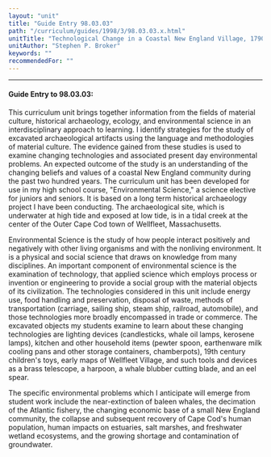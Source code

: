 ```yaml
---
layout: "unit"
title: "Guide Entry 98.03.03"
path: "/curriculum/guides/1998/3/98.03.03.x.html"
unitTitle: "Technological Change in a Coastal New England Village, 1790-1990 -- The Duck Creek Harbor Site, Wellfleet, Massachusetts"
unitAuthor: "Stephen P. Broker"
keywords: ""
recommendedFor: ""
---
```

<body>
<hr/>
<h4>
Guide Entry to 98.03.03:
</h4>
This curriculum unit brings together information from the fields of material culture, historical archaeology, ecology, and environmental science in an interdisciplinary approach to learning.  I identify strategies for the study of excavated archaeological artifacts using the language and methodologies of material culture.  The evidence gained from these studies is used to examine changing technologies and associated present day environmental problems.  An expected outcome of the study is an understanding of the changing beliefs and values of a coastal New England community during the past two hundred years.  The curriculum unit has been developed for use in my high school course, "Environmental Science," a science elective for juniors and seniors.  It is based on a long term historical archaeology project I have been conducting.  The archaeological site, which is underwater at high tide and exposed at low tide, is in a tidal creek at the center of the Outer Cape Cod town of Wellfleet, Massachusetts.
<p>
Environmental Science is the study of how people interact positively and negatively with other living organisms and with the nonliving environment.  It is a physical and social science that draws on knowledge from many disciplines.  An important component of environmental science is the examination of technology, that applied science which employs process or invention or engineering to provide a social group with the material objects of its civilization.  The technologies considered in this unit include energy use, food handling and preservation, disposal of waste, methods of transportation (carriage, sailing ship, steam ship, railroad, automobile), and those technologies more broadly encompassed in trade or commerce.  The excavated objects my students examine to learn about these changing technologies are lighting devices (candlesticks, whale oil lamps, kerosene lamps), kitchen and other household items (pewter spoon, earthenware milk cooling pans and other storage containers, chamberpots), 19th century children's toys, early maps of Wellfleet Village, and such tools and devices as a brass telescope, a harpoon, a whale blubber cutting blade, and an eel spear.
</p>
<p>
The specific environmental problems which I anticipate will emerge from student work include the near-extinction of baleen whales, the decimation of the Atlantic fishery, the changing economic base of a small New England community, the collapse and subsequent recovery of Cape Cod's human population, human impacts on estuaries, salt marshes, and freshwater wetland ecosystems, and the growing shortage and contamination of groundwater.
</p>
</body>